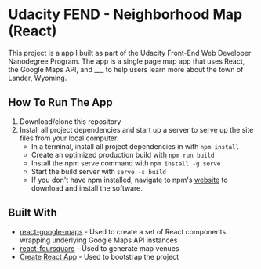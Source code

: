 # Udacity FEND - Neighborhood Map (React)

This project is a app I built as part of the Udacity Front-End Web Developer Nanodegree Program. The app is a single page map app that uses React, the Google Maps API, and ___ to help users learn more about the town of Lander, Wyoming.

## How To Run The App

1. Download/clone this repository
2. Install all project dependencies and start up a server to serve up the site files from your local computer.
    * In a terminal, install all project dependencies in with `npm install`
    * Create an optimized production build with `npm run build`
    * Install the npm serve command with `npm install -g serve`
    * Start the build server with `serve -s build`
    * If you don't have npm installed, navigate to npm's [website](https://www.npmjs.com/get-npm) to download and install the software.

## Built With
  * [react-google-maps](https://github.com/tomchentw/react-google-maps) - Used to create a set of React components wrapping underlying Google Maps API instances
  * [react-foursquare](https://github.com/foursquare/react-foursquare) - Used to generate map venues
  * [Create React App](https://github.com/facebookincubator/create-react-app) - Used to bootstrap the project
